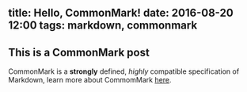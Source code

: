 title: Hello, CommonMark!
date: 2016-08-20 12:00
tags: markdown, commonmark
---

## This is a CommonMark post

CommonMark is a **strongly** defined, *highly* compatible
specification of Markdown, learn more about CommomMark
[here](http://commonmark.org/).
